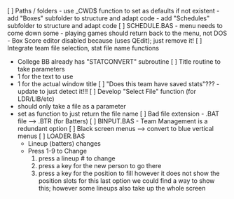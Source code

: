 [ ] Paths / folders
	- use _CWD$ function to set as defaults if not existent
	- add "Boxes" subfolder to structure and adapt code
	- add "Schedules" subfolder to structure and adapt code
[ ] SCHEDULE.BAS
	- menu needs to come down some
	- playing games should return back to the menu, not DOS
	- Box Score editor disabled because (uses QEdit); just remove it!
[ ] Integrate team file selection, stat file name functions
- College BB already has "STATCONVERT" subroutine
[ ] Title routine to take parameters
- 1 for the text to use
- 1 for the actual window title
[ ] "Does this team have saved stats"??? - update to just detect it!!!
[ ] Develop "Select File" function (for LDR/LIB/etc)
- should only take a file as a parameter
- set as function to just return the file name
[ ] Bad file extension - .BAT file --> .BTR (for Batters)
[ ] BINPUT.BAS - Team Management is a redundant option
[ ] Black screen menus --> convert to blue vertical menus
[ ] LOADER.BAS
	- Lineup (batters) changes
	- Press 1-9 to Change
		1) press a lineup # to change
		2) press a key for the new person to go there
		3) press a key for the position to fill
		however it does not show the position slots for this last option
		we could find a way to show this; however some lineups also take up the whole screen
